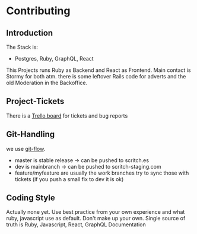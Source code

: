 Contributing
============

Introduction
---

The Stack is:
- Postgres, Ruby, GraphQL, React

This Projects runs Ruby as Backend and React as Frontend. Main contact is Stormy for both atm.
there is some leftover Rails code for adverts and the old Moderation in the Backoffice.

Project-Tickets
---

There is a [Trello board](https://trello.com/b/LKaI6dWm/scritch-staging) for tickets and bug reports


Git-Handling
---

we use [git-flow](https://danielkummer.github.io/git-flow-cheatsheet/index.html).

- master is stable release -> can be pushed to scritch.es
- dev is mainbranch -> can be pushed to scritch-staging.com
- feature/myfeature are usually the work branches try to sync those with tickets (if you push a small fix to dev it is ok)

Coding Style
---

Actually none yet. Use best practice from your own experience and what ruby, javascript use as default. Don't make up your own.
Single source of truth is Ruby, Javascript, React, GraphQL Documentation
